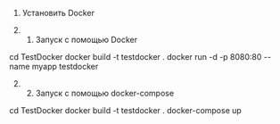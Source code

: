 1. Установить Docker

2. 1. Запуск с помощью Docker

cd TestDocker
docker build -t testdocker .
docker run -d -p 8080:80 --name myapp testdocker

2. 2. Запуск с помощью docker-compose

cd TestDocker
docker build -t testdocker .
docker-compose up
